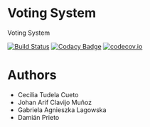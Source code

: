 # Voting System

Voting System

[![Build Status](https://travis-ci.org/Arquisoft/Voting_3b.svg?branch=master)](https://travis-ci.org/Arquisoft/Voting_3b)
[![Codacy Badge](https://api.codacy.com/project/badge/grade/58eb0ccaa2bd4e39a841c0de060c6344)](https://www.codacy.com/app/jelabra/Voting_3b)
[![codecov.io](https://codecov.io/github/Arquisoft/Voting_3b/coverage.svg?branch=master)](https://codecov.io/github/Arquisoft/Voting_3b?branch=master)



# Authors

* Cecilia Tudela Cueto
* Johan Arif Clavijo Muñoz
* Gabriela Agnieszka Lagowska
* Damián Prieto
